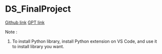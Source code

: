# DS_FinalProject

[Github link](https://github.com/jason2003120/DS_FinalProject)
[GPT link](https://chat.openai.com/g/g-idQlCO4fe-ds-project2024)


Note : 
1. To install Python library, install Python extension on VS Code, and use it to install library you want.


